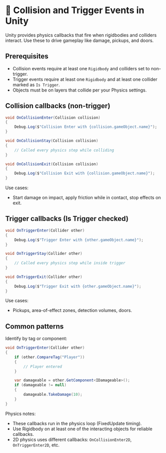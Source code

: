 # 🧱 Collision and Trigger Events in Unity

Unity provides physics callbacks that fire when rigidbodies and colliders interact. Use these to drive gameplay like damage, pickups, and doors.

## Prerequisites

- Collision events require at least one `Rigidbody` and colliders set to non-trigger.
- Trigger events require at least one `Rigidbody` and at least one collider marked as `Is Trigger`.
- Objects must be on layers that collide per your Physics settings.

## Collision callbacks (non-trigger)

```csharp
void OnCollisionEnter(Collision collision)
{
    Debug.Log($"Collision Enter with {collision.gameObject.name}");
}

void OnCollisionStay(Collision collision)
{
    // Called every physics step while colliding
}

void OnCollisionExit(Collision collision)
{
    Debug.Log($"Collision Exit with {collision.gameObject.name}");
}
```

Use cases:

- Start damage on impact, apply friction while in contact, stop effects on exit.

## Trigger callbacks (Is Trigger checked)

```csharp
void OnTriggerEnter(Collider other)
{
    Debug.Log($"Trigger Enter with {other.gameObject.name}");
}

void OnTriggerStay(Collider other)
{
    // Called every physics step while inside trigger
}

void OnTriggerExit(Collider other)
{
    Debug.Log($"Trigger Exit with {other.gameObject.name}");
}
```

Use cases:

- Pickups, area-of-effect zones, detection volumes, doors.

## Common patterns

Identify by tag or component:

```csharp
void OnTriggerEnter(Collider other)
{
    if (other.CompareTag("Player"))
    {
        // Player entered
    }

    var damageable = other.GetComponent<IDamageable>();
    if (damageable != null)
    {
        damageable.TakeDamage(10);
    }
}
```

Physics notes:

- These callbacks run in the physics loop (FixedUpdate timing).
- Use Rigidbody on at least one of the interacting objects for reliable callbacks.
- 2D physics uses different callbacks: `OnCollisionEnter2D`, `OnTriggerEnter2D`, etc.
